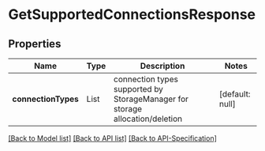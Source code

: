 # GetSupportedConnectionsResponse

## Properties
Name | Type | Description | Notes
------------ | ------------- | ------------- | -------------
**connectionTypes** | List | connection types supported by StorageManager for storage allocation/deletion | [default: null]

[[Back to Model list]](../README.md#documentation-for-models) [[Back to API list]](../README.md#documentation-for-api-endpoints) [[Back to API-Specification]](../README.md)

